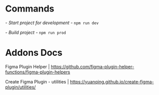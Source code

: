 <h1>Commands</h1>

*- Start project for development -*
`npm run dev`

*- Build project -*
`npm run prod`


<h1>Addons Docs</h1>

Figma Plugin Helper | https://github.com/figma-plugin-helper-functions/figma-plugin-helpers

Create Figma Plugin - utilities | https://yuanqing.github.io/create-figma-plugin/utilities/
